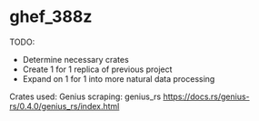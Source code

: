 # ghef_388z

TODO:
  - Determine necessary crates
  - Create 1 for 1 replica of previous project
  - Expand on 1 for 1 into more natural data processing

Crates used:
  Genius scraping: genius_rs https://docs.rs/genius-rs/0.4.0/genius_rs/index.html

